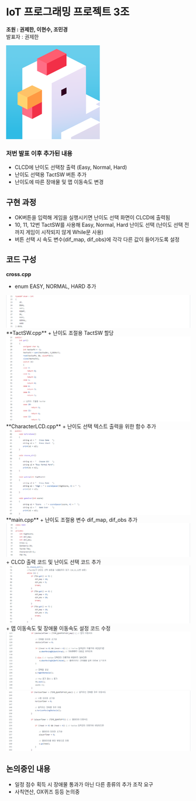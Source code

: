 # IoT 프로그래밍 프로젝트 3조
**조원 : 권제한, 이현수, 조민경**  
발표자 : 권제한  

<img src="https://github.com/ioT-Team-Project-3/Team3-Project/blob/main/img/Crossy%20Road.png?raw=true" width="256" height="256">

### 저번 발표 이후 추가된 내용
+ CLCD에 난이도 선택창 출력 (Easy, Normal, Hard)
+ 난이도 선택용 TactSW 버튼 추가
+ 난이도에 따른 장애물 및 맵 이동속도 변경

## 구현 과정
+ OK버튼을 입력해 게임을 실행시키면 난이도 선택 화면이 CLCD에 출력됨
+ 10, 11, 12번 TactSW를 사용해 Easy, Normal, Hard 난이도 선택 (난이도 선택 전까지 게임이 시작되지 않게 While문 사용)
+ 버튼 선택 시 속도 변수(dif_map, dif_obs)에 각각 다른 값이 들어가도록 설정

## 코드 구성
**cross.cpp**
+ enum EASY, NORMAL, HARD 추가
<img src= "https://github.com/ioT-Team-Project-3/Team3-Project/blob/main/img/Cross%EC%88%98%EC%A0%95.PNG">  
**TactSW.cpp**
+ 난이도 조절용 TactSW 할당  
<img src= "https://github.com/ioT-Team-Project-3/Team3-Project/blob/main/img/TactSW%20%EC%88%98%EC%A0%95.PNG">  
**CharacterLCD.cpp**
+ 난이도 선택 텍스트 출력을 위한 함수 추가
<img src= "https://github.com/ioT-Team-Project-3/Team3-Project/blob/main/img/CLCD%20%EC%88%98%EC%A0%95.PNG">  
**main.cpp**
+ 난이도 조절용 변수 dif_map, dif_obs 추가
<img src= "https://github.com/ioT-Team-Project-3/Team3-Project/blob/main/img/main%EC%88%98%EC%A0%951.PNG">  
+ CLCD 출력 코드 및 난이도 선택 코드 추가
<img src= "https://github.com/ioT-Team-Project-3/Team3-Project/blob/main/img/main%EC%88%98%EC%A0%952.PNG">  
+ 맵 이동속도 및 장애물 이동속도 설정 코드 수정
<img src= "https://github.com/ioT-Team-Project-3/Team3-Project/blob/main/img/main%EC%88%98%EC%A0%953.PNG">
<img src= "https://github.com/ioT-Team-Project-3/Team3-Project/blob/main/img/main%EC%88%98%EC%A0%954.PNG">

## 논의중인 내용
+ 일정 점수 획득 시 장애물 통과가 아닌 다른 종류의 추가 조작 요구
+ 사칙연산, OX퀴즈 등등 논의중
